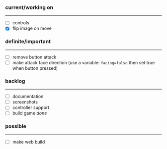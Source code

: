 ### current/working on
---
- [ ] controls
- [x] flip image on move

### definite/important
---
- [ ] remove button attack  
- [ ] make attack face direction (use a variable: `facing=false` then set true when button pressed)

### backlog
---
- [ ] documentation
- [ ] screenshots
- [ ] controller support
- [ ] build game *done*

### possible
---
- [ ] make web build